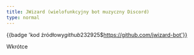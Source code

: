 ```yaml
---
title: JWizard (wielofunkcyjny bot muzyczny Discord)
type: normal
---
```


{{badge 'kod źródłowy$github$232925$https://github.com/jwizard-bot'}}

Wkrótce
